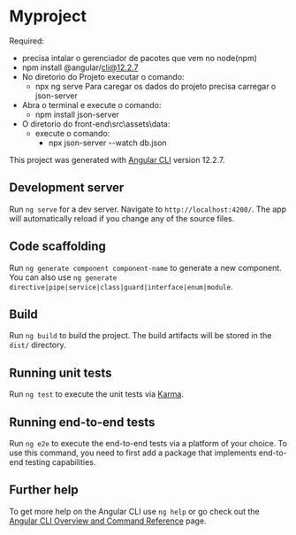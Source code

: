 # Myproject
Required:
- precisa intalar o gerenciador de pacotes que vem no node(npm)
- npm install @angular/cli@12.2.7
- No diretorio do Projeto executar o comando:
    - npx ng serve
Para caregar os dados do projeto precisa carregar o json-server
- Abra o terminal e execute o comando:
    - npm install json-server
- O diretorio do front-end\src\assets\data:
  - execute o comando:
      - npx json-server --watch db.json

This project was generated with [Angular CLI](https://github.com/angular/angular-cli) version 12.2.7.

## Development server

Run `ng serve` for a dev server. Navigate to `http://localhost:4200/`. The app will automatically reload if you change any of the source files.

## Code scaffolding

Run `ng generate component component-name` to generate a new component. You can also use `ng generate directive|pipe|service|class|guard|interface|enum|module`.

## Build

Run `ng build` to build the project. The build artifacts will be stored in the `dist/` directory.

## Running unit tests

Run `ng test` to execute the unit tests via [Karma](https://karma-runner.github.io).

## Running end-to-end tests

Run `ng e2e` to execute the end-to-end tests via a platform of your choice. To use this command, you need to first add a package that implements end-to-end testing capabilities.

## Further help

To get more help on the Angular CLI use `ng help` or go check out the [Angular CLI Overview and Command Reference](https://angular.io/cli) page.
